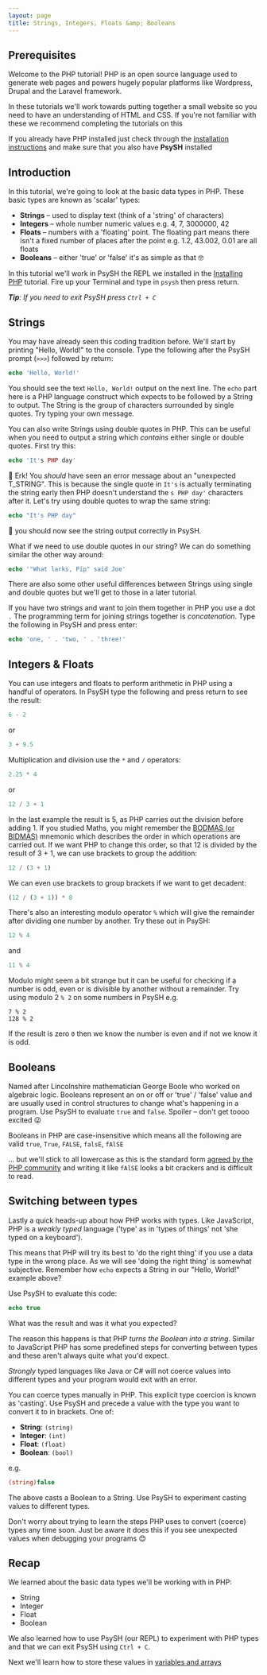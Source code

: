 ```yaml
---
layout: page
title: Strings, Integers, Floats &amp; Booleans
---
```


## Prerequisites

Welcome to the PHP tutorial! PHP is an open source language used to generate
web pages and powers hugely popular platforms like Wordpress, Drupal and the
Laravel framework.

In these tutorials we'll work towards putting together a small website so you
need to have an understanding of HTML and CSS. If you're not familiar with these we recommend completing the tutorials on this

If you already have PHP installed just check through the [installation instructions](php/lesson0/tutorial.html) and make sure that you also have **PsySH** installed

## Introduction

In this tutorial, we're going to look at the basic data types in PHP. These basic
types are known as 'scalar' types:

- **Strings** &ndash; used to display text (think of a 'string' of characters)
- **Integers** &ndash; whole number numeric values e.g. 4, 7, 3000000, 42
- **Floats** &ndash; numbers with a 'floating' point. The floating part means there
  isn't a fixed number of places after the point e.g. 1.2, 43.002, 0.01 are all floats
- **Booleans** &ndash; either 'true' or 'false' it's as simple as that 🤓

In this tutorial we'll work in PsySH the REPL we installed in the
[Installing PHP](/php/lesson0/tutorial.html) tutorial. Fire up your Terminal and type in
`psysh` then press return.

_**Tip**: If you need to exit PsySH press `Ctrl + C`_

## Strings

You may have already seen this coding tradition before. We'll start by printing "Hello, World!"
to the console. Type the following after the PsySH prompt (`>>>`) followed by return:

```php
echo 'Hello, World!'
```

You should see the text `Hello, World!` output on the next line. The `echo` part here is a PHP
language construct which expects to be followed by a String to output. The String is the group
of characters surrounded by single quotes. Try typing your own message.

You can also write Strings using double quotes in PHP. This can be useful when you need to
output a string which _contains_ either single or double quotes. First try this:

```php
echo 'It's PHP day'
```

🐞 Erk! You _should_ have seen an error message about an "unexpected T_STRING". This is because the single quote in `It's` is actually terminating the string early then PHP doesn't understand the `s PHP day'` characters after it. Let's try using double quotes to wrap the same string:


```php
echo "It's PHP day"
```

🎉 you should now see the string output correctly in PsySH.

What if we need to use double quotes in our string? We can do something similar the other way around:

```php
echo '"What larks, Pip" said Joe'
```

There are also some other useful differences between Strings using single and double quotes
but we'll get to those in a later tutorial.


If you have two strings and want to join them together in PHP you use a dot `.` 
The programming term for joining strings together is _concatenation_. Type the following in PsySH and press enter:

```php
echo 'one, ' . 'two, ' . 'three!'
```

## Integers &amp; Floats

You can use integers and floats to perform arithmetic in PHP using a handful of operators. In PsySH type the following
and press return to see the result:

```php
6 - 2
```

or

```php
3 + 9.5
```

Multiplication and division use the `*` and `/` operators:

```php
2.25 * 4
```

or

```php
12 / 3 + 1
```

In the last example the result is 5, as PHP carries out the division before adding 1. If you studied Maths, you might remember the [BODMAS (or BIDMAS)](https://en.wikipedia.org/wiki/Order_of_operations#Mnemonics) mnemonic which describes the order in which operations are carried out. If we want PHP to change this order, so that 12 is divided by the result of 3 + 1, we can use brackets to group the addition:

```php
12 / (3 + 1)
```

We can even use brackets to group brackets if we want to get decadent:

```php
(12 / (3 + 1)) * 8
```

There's also an interesting modulo operator `%` which will give the remainder after dividing one number by another.
Try these out in PsySH:

```php
12 % 4
```

and

```php
11 % 4
```

Modulo might seem a bit strange but it can be useful for checking if a number is odd, even or is divisible by another
without a remainder. Try using modulo 2 `% 2` on some numbers in PsySH e.g.
```
7 % 2
128 % 2
```

If the result is zero `0` then we know the number is even and if not we know it is odd.



## Booleans

Named after Lincolnshire mathematician George Boole who worked on algebraic logic. Booleans represent an on or
off or 'true' / 'false' value and are usually used in control structures to change what's happening in a program.
Use PsySH to evaluate `true` and `false`. Spoiler &ndash; don't get toooo excited 😜

Booleans in PHP are case-insensitive which means all the following are valid `true`, `True`, `FALSE`, `falsE`, `fAlSE`

&hellip; but we'll stick to all lowercase as this is the standard form [agreed by the PHP community](https://www.php-fig.org/psr/psr-12/)
and writing it like `fAlSE` looks a bit crackers and is difficult to read.

## Switching between types

Lastly a quick heads-up about how PHP works with types. Like JavaScript, PHP is a _weakly typed_ language
('type' as in 'types of things' not 'she typed on a keyboard').

This means that PHP will try its best to 'do the right thing' if you use a data type in the wrong place.
As we will see 'doing the right thing' is somewhat subjective. Remember how `echo` expects a String in
our "Hello, World!" example above?

Use PsySH to evaluate this code:

```php
echo true
```

What was the result and was it what you expected?

The reason this happens is that PHP _turns the Boolean into a string_. Similar to JavaScript PHP has some
predefined steps for converting between types and these aren't always quite what you'd expect.

_Strongly_ typed languages like Java or C# will not coerce values into different types and your program would exit with an error.

You can coerce types manually in PHP. This explicit type coercion is known as 'casting'. Use PsySH and precede
a value with the type you want to convert it to in brackets. One of:

- **String**: `(string)`
- **Integer**: `(int)`
- **Float**: `(float)`
- **Boolean**: `(bool)`

e.g.

```php
(string)false
```

The above casts a Boolean to a String. Use PsySH to experiment casting values to different types.

Don't worry about trying to learn the steps PHP uses to convert (coerce) types any time soon. Just be aware it does this
if you see unexpected values when debugging your programs 😊

## Recap

We learned about the basic data types we'll be working with in PHP:

- String
- Integer
- Float
- Boolean

We also learned how to use PsySH (our REPL) to experiment with PHP types and that we can exit PsySH using `Ctrl + C`.

Next we'll learn how to store these values in [variables and arrays](/php/lesson2/tutorial.html)

